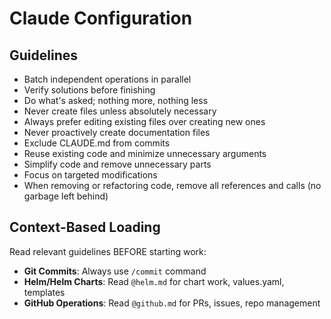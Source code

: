 # Claude Configuration

## Guidelines

- Batch independent operations in parallel
- Verify solutions before finishing
- Do what's asked; nothing more, nothing less
- Never create files unless absolutely necessary
- Always prefer editing existing files over creating new ones
- Never proactively create documentation files
- Exclude CLAUDE.md from commits
- Reuse existing code and minimize unnecessary arguments
- Simplify code and remove unnecessary parts
- Focus on targeted modifications
- When removing or refactoring code, remove all references and calls (no garbage left behind)

## Context-Based Loading

Read relevant guidelines BEFORE starting work:

- **Git Commits**: Always use `/commit` command
- **Helm/Helm Charts**: Read `@helm.md` for chart work, values.yaml, templates
- **GitHub Operations**: Read `@github.md` for PRs, issues, repo management
